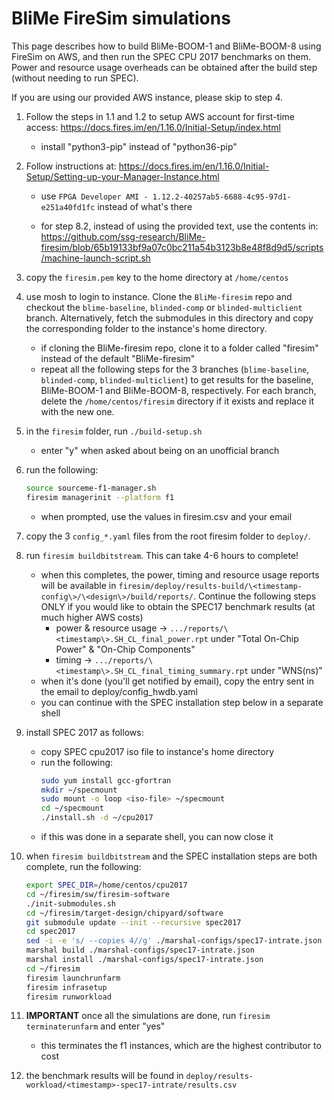 BliMe FireSim simulations
=========================

This page describes how to build BliMe-BOOM-1 and BliMe-BOOM-8 using FireSim on AWS, and then run the SPEC CPU 2017 benchmarks on them. Power and resource usage overheads can be obtained after the build step (without needing to run SPEC).

If you are using our provided AWS instance, please skip to step 4.

1. Follow the steps in 1.1 and 1.2 to setup AWS account for first-time access: https://docs.fires.im/en/1.16.0/Initial-Setup/index.html

	- install "python3-pip" instead of "python36-pip"

1. Follow instructions at: https://docs.fires.im/en/1.16.0/Initial-Setup/Setting-up-your-Manager-Instance.html

	- use `FPGA Developer AMI - 1.12.2-40257ab5-6688-4c95-97d1-e251a40fd1fc` instead of what's there

	- for step 8.2, instead of using the provided text, use the contents in: https://github.com/ssg-research/BliMe-firesim/blob/65b19133bf9a07c0bc211a54b3123b8e48f8d9d5/scripts/machine-launch-script.sh

1. copy the `firesim.pem` key to the home directory at `/home/centos`

1. use mosh to login to instance. Clone the `BliMe-firesim` repo and checkout the `blime-baseline`, `blinded-comp` or `blinded-multiclient` branch. Alternatively, fetch the submodules in this directory and copy the corresponding folder to the instance's home directory.

	- if cloning the BliMe-firesim repo, clone it to a folder called "firesim" instead of the default "BliMe-firesim"
	- repeat all the following steps for the 3 branches (`blime-baseline`, `blinded-comp`, `blinded-multiclient`) to get results for the baseline, BliMe-BOOM-1 and BliMe-BOOM-8, respectively. For each branch, delete the `/home/centos/firesim` directory if it exists and replace it with the new one.
	
1. in the `firesim` folder, run `./build-setup.sh`

	- enter "y" when asked about being on an unofficial branch

1. run the following:

	```bash
	source sourceme-f1-manager.sh
	firesim managerinit --platform f1
	```
	- when prompted, use the values in firesim.csv and your email

1. copy the 3 `config_*.yaml` files from the root firesim folder to `deploy/`.

1. run `firesim buildbitstream`. This can take 4-6 hours to complete!
	- when this completes, the power, timing and resource usage reports will be available in `firesim/deploy/results-build/\<timestamp-config\>/\<design\>/build/reports/`. Continue the following steps ONLY if you would like to obtain the SPEC17 benchmark results (at much higher AWS costs)
		- power & resource usage -> `.../reports/\<timestamp\>.SH_CL_final_power.rpt` under "Total On-Chip Power" & "On-Chip Components"
		- timing -> `.../reports/\<timestamp\>.SH_CL_final_timing_summary.rpt` under "WNS(ns)"
	- when it's done (you'll get notified by email), copy the entry sent in the email to deploy/config_hwdb.yaml
	- you can continue with the SPEC installation step below in a separate shell

1. install SPEC 2017 as follows:
	- copy SPEC cpu2017 iso file to instance's home directory
	- run the following:
		```bash
		sudo yum install gcc-gfortran
		mkdir ~/specmount
		sudo mount -o loop <iso-file> ~/specmount
		cd ~/specmount
		./install.sh -d ~/cpu2017
		```
	- if this was done in a separate shell, you can now close it

1. when `firesim buildbitstream` and the SPEC installation steps are both complete, run the following:
	```bash
	export SPEC_DIR=/home/centos/cpu2017
	cd ~/firesim/sw/firesim-software
	./init-submodules.sh
	cd ~/firesim/target-design/chipyard/software
	git submodule update --init --recursive spec2017
	cd spec2017
	sed -i -e 's/ --copies 4//g' ./marshal-configs/spec17-intrate.json
	marshal build ./marshal-configs/spec17-intrate.json
	marshal install ./marshal-configs/spec17-intrate.json
	cd ~/firesim
	firesim launchrunfarm
	firesim infrasetup
	firesim runworkload
	```

1. **IMPORTANT** once all the simulations are done, run `firesim terminaterunfarm` and enter "yes"
	- this terminates the f1 instances, which are the highest contributor to cost

1. the benchmark results will be found in `deploy/results-workload/<timestamp>-spec17-intrate/results.csv`
